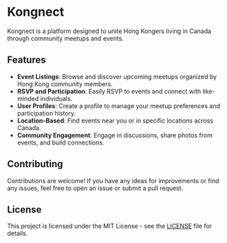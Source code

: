 # Kongnect

Kongnect is a platform designed to unite Hong Kongers living in Canada through community meetups and events.

## Features

- **Event Listings**: Browse and discover upcoming meetups organized by Hong Kong community members.
- **RSVP and Participation**: Easily RSVP to events and connect with like-minded individuals.
- **User Profiles**: Create a profile to manage your meetup preferences and participation history.
- **Location-Based**: Find events near you or in specific locations across Canada.
- **Community Engagement**: Engage in discussions, share photos from events, and build connections.

## Contributing

Contributions are welcome! If you have any ideas for improvements or find any issues, feel free to open an issue or submit a pull request.

## License

This project is licensed under the MIT License - see the [LICENSE](LICENSE) file for details.

